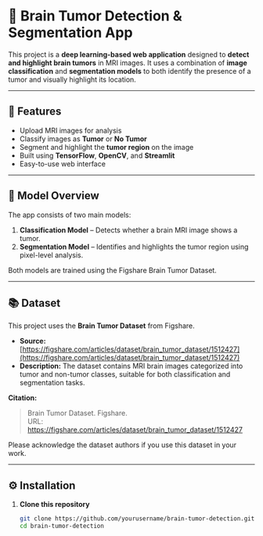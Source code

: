 # 🧠 Brain Tumor Detection & Segmentation App

This project is a **deep learning-based web application** designed to **detect and highlight brain tumors** in MRI images. It uses a combination of **image classification** and **segmentation models** to both identify the presence of a tumor and visually highlight its location.

---

## 🚀 Features

- Upload MRI images for analysis  
- Classify images as **Tumor** or **No Tumor**  
- Segment and highlight the **tumor region** on the image  
- Built using **TensorFlow**, **OpenCV**, and **Streamlit**  
- Easy-to-use web interface  

---

## 🧩 Model Overview

The app consists of two main models:
1. **Classification Model** – Detects whether a brain MRI image shows a tumor.  
2. **Segmentation Model** – Identifies and highlights the tumor region using pixel-level analysis.  

Both models are trained using the Figshare Brain Tumor Dataset.

---

## 📚 Dataset

This project uses the **Brain Tumor Dataset** from Figshare.

- **Source:** [https://figshare.com/articles/dataset/brain_tumor_dataset/1512427](https://figshare.com/articles/dataset/brain_tumor_dataset/1512427)  
- **Description:** The dataset contains MRI brain images categorized into tumor and non-tumor classes, suitable for both classification and segmentation tasks.  

**Citation:**
> Brain Tumor Dataset. Figshare.  
> URL: https://figshare.com/articles/dataset/brain_tumor_dataset/1512427  

Please acknowledge the dataset authors if you use this dataset in your work.

---

## ⚙️ Installation

1. **Clone this repository**  
   ```bash
   git clone https://github.com/yourusername/brain-tumor-detection.git
   cd brain-tumor-detection
